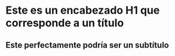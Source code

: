 # Este es un encabezado H1 que corresponde a un título
## Este perfectamente podría ser un subtítulo
